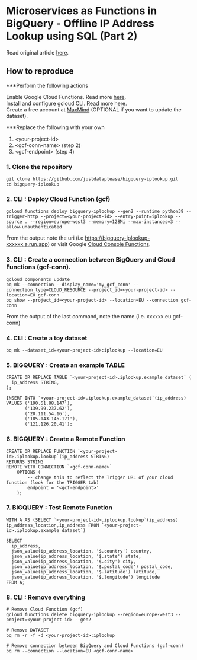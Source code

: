 # Microservices as Functions in BigQuery - Offline IP Address Lookup using SQL (Part 2)

Read original article [here](https://medium.com/geekculture/microservices-as-functions-in-bigquery-offline-ip-address-lookup-using-sql-part-2-7b0b91fa5700).

## How to reproduce

***Perform the following actions

Enable Google Cloud Functions. Read more [here](https://cloud.google.com/functions/docs/create-deploy-gcloud). \
Install and configure gcloud CLI. Read more [here](https://cloud.google.com/functions/docs/create-deploy-gcloud). \
Create a free account at [MaxMind](https://www.maxmind.com/) (OPTIONAL if you want to update the dataset).

***Replace the following with your own
1) \<your-project-id>
2) \<gcf-conn-name> (step 2)
3) \<gcf-endpoint> (step 4)

### 1. Clone the repository
    git clone https://github.com/justdataplease/bigquery-iplookup.git
    cd bigquery-iplookup

### 2. CLI : Deploy Cloud Function (gcf)
    gcloud functions deploy bigquery-iplookup --gen2 --runtime python39 --trigger-http --project=<your-project-id> --entry-point=iplookup --source . --region=europe-west3 --memory=128Mi --max-instances=3 --allow-unauthenticated

From the output note the uri  <gcf-endpoint> (i.e https://bigquery-iplookup-xxxxxx.a.run.app) 
or visit Google [Cloud Console Functions](https://console.cloud.google.com/functions/list?project=).

### 3. CLI : Create a connection between BigQuery and Cloud Functions (gcf-conn).

    gcloud components update
    bq mk --connection --display_name='my_gcf_conn' --connection_type=CLOUD_RESOURCE --project_id=<your-project-id> --location=EU gcf-conn
    bq show --project_id=<your-project-id> --location=EU --connection gcf-conn

From the output of the last command, note the name <gcf-conn-name> (i.e. xxxxxx.eu.gcf-conn)

### 4. CLI : Create a toy dataset

    bq mk --dataset_id=<your-project-id>:iplookup --location=EU

### 5. BIGQUERY : Create an example TABLE

    CREATE OR REPLACE TABLE `<your-project-id>.iplookup.example_dataset` (
      ip_address STRING,
    );
    
    INSERT INTO `<your-project-id>.iplookup.example_dataset`(ip_address)
    VALUES ('190.61.88.147'),
           ('139.99.237.62'),
           ('20.111.54.16'),
           ('185.143.146.171'),
           ('121.126.20.41');

### 6. BIGQUERY : Create a Remote Function 
    CREATE OR REPLACE FUNCTION `<your-project-id>.iplookup.lookup`(ip_address STRING)
    RETURNS STRING
    REMOTE WITH CONNECTION `<gcf-conn-name>`
        OPTIONS (
            -- change this to reflect the Trigger URL of your cloud function (look for the TRIGGER tab)
            endpoint = '<gcf-endpoint>'
        );

### 7. BIGQUERY : Test Remote Function
    WITH A AS (SELECT `<your-project-id>.iplookup.lookup`(ip_address) ip_address_location,ip_address FROM `<your-project-id>.iplookup.example_dataset`)
    
    SELECT
      ip_address,
      json_value(ip_address_location, '$.country') country,
      json_value(ip_address_location, '$.state') state,
      json_value(ip_address_location, '$.city') city,
      json_value(ip_address_location, '$.postal_code') postal_code,
      json_value(ip_address_location, '$.latitude') latitude,
      json_value(ip_address_location, '$.longitude') longitude
    FROM A;

### 8. CLI : Remove everything
    # Remove Cloud Function (gcf)
    gcloud functions delete bigquery-iplookup --region=europe-west3 --project=<your-project-id> --gen2

    # Remove DATASET
    bq rm -r -f -d <your-project-id>:iplookup

    # Remove connection between BigQuery and Cloud Functions (gcf-conn)
    bq rm --connection --location=EU <gcf-conn-name>
